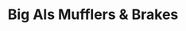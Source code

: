 ---
title: "Big Als Mufflers & Brakes"
url: /chesapeake/big-als-mufflers-and-brakes/
shop: car repair
---